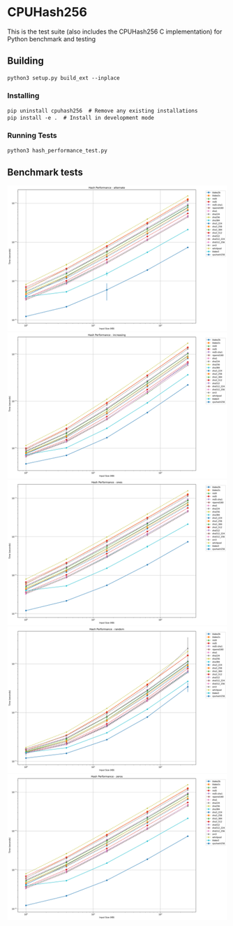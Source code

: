 # CPUHash256

This is the test suite (also includes the CPUHash256 C implementation) for Python benchmark and testing

## Building
```
python3 setup.py build_ext --inplace
```

### Installing
```
pip uninstall cpuhash256  # Remove any existing installations
pip install -e .  # Install in development mode
```

### Running Tests
```
python3 hash_performance_test.py
```

## Benchmark tests

![Benchmark #1](hash_performance_hash_performance_-_alternate.png "Benchmark #1")
![Benchmark #2](hash_performance_hash_performance_-_increasing.png "Benchmark #2")
![Benchmark #3](hash_performance_hash_performance_-_ones.png "Benchmark #3")
![Benchmark #4](hash_performance_hash_performance_-_random.png "Benchmark #4")
![Benchmark #5](hash_performance_hash_performance_-_zeros.png "Benchmark #5")
